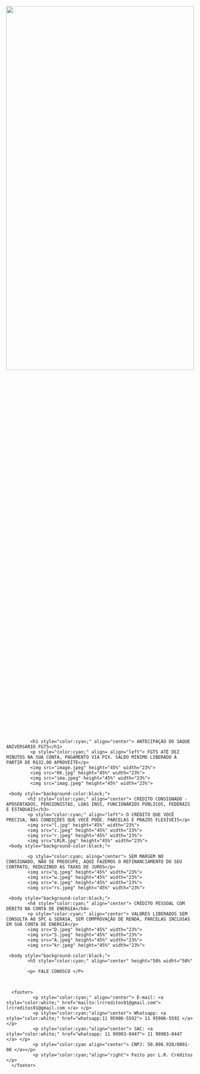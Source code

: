 <html>
<meta charset="utf-8">
      <head>
	         <img src="fundo.jpg" height="50%" width="100%"></>
			 <title> L.R. CRÉDITOS </title>
	  </head>
	 
             <h1 style="color:cyan;" align="center"> ANTECIPAÇÃO DO SAQUE ANIVERSÁRIO FGTS</h1>
			 <p style="color:cyan;" align= align="left"> FGTS ATÉ DEZ MINUTOS NA SUA CONTA, PAGAMENTO VIA PIX. SALDO MINIMO LIBERADO À PARTIR DE R$32,00 APROVEITE</p>
			 <img src="image.jpeg" height="45%" width="23%">
			 <img src="KK.jpg" height="45%" width="23%">
			 <img src="ima.jpeg" height="45%" width="23%">
			 <img src="imag.jpeg" height="45%" width="23%">	 
	 
	 <body style="background-color:black;">
	        <h3 style="color:cyan;" align="center"> CRÉDITO CONSIGNADO - APOSENTADOS, PENSIONISTAS, LOAS INSS, FUNCIONÁRIOS PÚBLICOS, FEDERAIS E ESTADUAIS</h3>
			<p style="color:cyan;" align="left"> O CRÉDITO QUE VOCÊ PRECISA, NAS CONDIÇÕES QUE VOCÊ PODE. PARCELAS E PRAZOS FLEXÍVEIS</p>
			<img src="l.jpg" height="45%" width="23%">
			<img src="c.jpeg" height="45%" width="23%">
			<img src="r.jpeg" height="45%" width="23%">
			<img src="LRLR.jpg" height="45%" width="23%">
	 <body style="background-color:black;">
           
			<p style="color:cyan; aling="center"> SEM MARGEM NO CONSIGNADO, NÃO SE PREOCUPE, AQUI FAZEMOS O REFINANCIAMENTO DO SEU CONTRATO, REDUZINDO AS TAXAS DE JUROS</p>
			<img src="q.jpeg" height="45%" width="23%">
			<img src="w.jpeg" height="45%" width="23%">
			<img src="e.jpeg" height="45%" width="23%">
			<img src="rs.jpeg" height="45%" width="23%">
			
	 <body style="background-color:black;">
	        <h4 style="color:cyan;" align="center"> CRÉDITO PESSOAL COM DÉBITO NA CONTA DE ENERGIA</h4>
			<p style="color:cyan;" align="center"> VALORES LIBERADOS SEM CONSULTA AO SPC & SERASA, SEM COMPROVAÇÃO DE RENDA, PARCELAS INCLUSAS EM SUA CONTA DE ENERGIA</p>
            <img src="D.jpeg" height="45%" width="23%">
			<img src="S.jpeg" height="45%" width="23%">
			<img src="A.jpeg" height="45%" width="23%">
		    <img src="kr.jpeg" height="45%" width="23%">
			
	 <body style="background-color:black;">
            <h5 style="color:cyan;" align="center" height="50% widht="50%"
			
            <p> FALE CONOSCO </P>
			
			
			
	  <footer>
			  <p style="color:cyan;" align="center"> E-mail: <a style="color:white;" href="mailto:lrcreditos91@gmail.com"> lrcreditos91@gmail.com </a> </p>
			  <p style="color:cyan;"align="center"> Whatsapp: <a style="color:white;" href="whatsapp:11 95906-5592"> 11 95906-5592 </a> </p>
			  <p style="color:cyan;"align="center"> SAC: <a style="color:white;" href="whatsapp: 11 99903-0447"> 11 99903-0447 </a> </p>
			  <p style="color:cyan align="center"> CNPJ: 50.896.920/0001-08 </a></p>
			  <p style="color:cyan;"align="right"> Feito por L.R. Créditos </p>
	  </footer>
</html>

